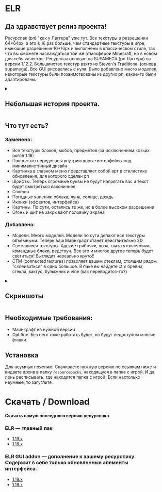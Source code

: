 # ELR
## Да здравствует релиз проекта!

Ресурспак (рп) "как у Лаггера" уже тут. Все текстуры в разрешении 64\*64px, а это в 16 раз больше, чем стандартные текстуры в игре, имеющие разрешение 16\*16px и выполнены в классическом стиле, так что вы сможете наслаждаться той же атмосферой Minecraft, но в новом для себя качестве. Ресурспак основан на SUPAMEGA (рп Лаггера) на версии 1.12.2. Большинство текстур взято из Steven's Traditional (основа supamega). Все GUI рисовались с нуля. Было добавлено много моделек, некоторые текстуры были позаимствованы из других рп, какие-то были адаптированы.

  
<details><summary><h2>Небольшая история проекта.</h2></summary>
Когда-то давно, в году 2018 ко мне в руки попал рп изюма (i3ym) под названием SUPAMEGA. Он был для Minecraft 1.7.10, но покопавшись в файлах Я понял, что он изначально был для версии 1.12, а потом просто адаптирован под старую версию. Мне не составило проблемы вернуть его в исходное состояние под версию 1.12.2. Затем мне захотелось играть с этим рп на версии 1.13 (на тот момент — самая новая) и Я начал разбираться в устройстве ресурспаков для майнкрафт чтобы осуществить задумку. К тому времени уже выходит версия 1.14 и все тесты и первые зачатки данного рп были именно для этой версии. Затем он обновлялся до 1.16 (1.15 Я скипнул) и вполне был жизнеспособным. Однако, выкладывать в публичный доступ у меня не было еще желания поскольку Я не был уверен, что там все сделано, как надо. К тому времени многие уже просили меня поделиться моим творением. Я говорил людям, что когда выйдет 1.17 и Я обновлю свой пак до новой версии, поделюсь им. Но так сложилась ситуация, что ни Steven's Traditional не был выпущен для этой версии, да и Я сам тогда не особо играл. И вот, сейчас пришло его время. За эти несколько лет я полностью переделал GUI (интерфейсы) под стиль новой супамеги. И сейчас опубликовываю свое творение тут.
</details>

## Что тут есть?

### Заменено:

- Все текстуры блоков, мобов, предметов (за исключением козьих рогов 1.19)
- Полностью переделаны внутриигровые интерфейсы под минималистичный дизайн
- Картинка в главном меню представляет собой арт в стилистике обновления, для которого сделан рп
- Шрифты. Теперь огромные буквы не будут напрягать вас и текст будет смотреться лаконичнее
- Сплеши
- Погодные явления: облака, луна, солнце, дождь
- Иконки (эффектов, интерфейса)
- Картины. По сути, остались те же, но в более высоком разрешении
- Огонь и щит не закрывают половину экрана

### Добавлено:

- Модели. Много моделей. Модели по сути делают все текстуры объемными. Теперь ваш Майнкрафт станет действительно 3D
- Светящиеся текстуры. Адские грибочки, лоза, глаза утопленника, командные блоки, редстоун. Все это и многое другое теперь будет светиться! Выглядит нереально круто!!
- CTM (connected textures) позволяет вашим стеклам, стоящим рядом "склеиваться" в одно большое. В паке вы найдете ctm бревна, стекла, кактус, булыжник и vine (как переводится-то?)
<details><summary><h2>Скриншоты</h2></summary>
	<details><summary><h4>Блоки</h4></summary>
		<table><tr>
			<td><img src="https://github.com/lomik31/ELR/blob/master/screenshots/2022-11-22_11.02.21.png"></td>
			<td><img src="https://github.com/lomik31/ELR/blob/master/screenshots/2022-11-22_11.02.52.png"></td>
		</tr></table>
		<table><tr>
			<td><img src="https://github.com/lomik31/ELR/blob/master/screenshots/2022-11-22_11.03.26.png"></td>
			<td><img src="https://github.com/lomik31/ELR/blob/master/screenshots/2022-11-22_11.03.35.png"></td>
		</tr></table>
		<table><tr>
			<td><img src="https://github.com/lomik31/ELR/blob/master/screenshots/2022-11-22_11.04.34.png"></td>
			<td><img src="https://github.com/lomik31/ELR/blob/master/screenshots/2022-11-22_11.06.17.png"></td>
		</tr></table>
		<table><tr>
			<td><img src="https://github.com/lomik31/ELR/blob/master/screenshots/2022-11-22_11.07.42.png"></td>
			<td><img src="https://github.com/lomik31/ELR/blob/master/screenshots/2022-11-22_11.10.29.png"></td>
		</tr></table>
		<table><tr>
			<td><img src="https://github.com/lomik31/ELR/blob/master/screenshots/2022-11-22_11.12.18.png"></td>
			<td><img src="https://github.com/lomik31/ELR/blob/master/screenshots/2022-11-22_11.16.09.png"></td>
			<td><img src="https://github.com/lomik31/ELR/blob/master/screenshots/2022-11-22_11.17.29.png"></td>
		</tr></table>
		<table><tr>
			<td><td><img src="https://github.com/lomik31/ELR/blob/master/screenshots/2022-11-22_11.18.55.png"></td>
			<td><img src="https://github.com/lomik31/ELR/blob/master/screenshots/2022-11-22_11.23.05.png"></td>
		</tr></table>
	</details>
	<details><summary><h4>Интерфейсы</h4></summary>
		<img src="https://github.com/lomik31/ELR/blob/master/screenshots/2022-11-22_11.17.37.png">
		<img src="https://github.com/lomik31/ELR/blob/master/screenshots/2022-11-22_11.17.46.png">
		<img src="https://github.com/lomik31/ELR/blob/master/screenshots/2022-11-22_11.18.02.png">
		<img src="https://github.com/lomik31/ELR/blob/master/screenshots/2022-11-22_11.18.05.png">
		<img src="https://github.com/lomik31/ELR/blob/master/screenshots/2022-11-22_11.19.20.png">
		<img src="https://github.com/lomik31/ELR/blob/master/screenshots/2022-11-22_11.19.24.png">
		<img src="https://github.com/lomik31/ELR/blob/master/screenshots/2022-11-22_11.19.37.png">
		<img src="https://github.com/lomik31/ELR/blob/master/screenshots/photo_2022-11-22%2013.37.10.jpeg">
	</details>
</details>

## Необходимые требования:
- Майнкрафт на нужной версии
- Optifine. Без него тоже работать будет, но будут недоступны многие фишки.

## Установка
Для неумных поясняю. Скачиваете нужную версию по ссылкам ниже и кидаете архив в папку `resourcepacks`, находящуся в папке с игрой. И да, лень расписывать, где находится папка с игрой. Если настолько неумные, то загуглите.

# Скачать / Download
#### Скачать самую последнюю версию ресурспака
### ELR — главный пак
- [1.19.x](https://github.com/lomik31/ELR/releases/download/ELR-v1.0/ELR_1.19.x.zip)
- [1.18.x](https://github.com/lomik31/ELR/releases/download/ELR-v1.0/ELR_1.18.x.zip)
### ELR GUI addon — дополнение к вашему ресурспаку. Содержит в себе только обновленные элементы интерфейса.
- [1.19.x](https://github.com/lomik31/ELR/releases/download/gui-v1.1/ELR_addon_v1.1_1.19.x.zip)
- [1.18.x](https://github.com/lomik31/ELR/releases/download/gui-v1.1/ELR_addon_v1.1_1.18.x.zip)
